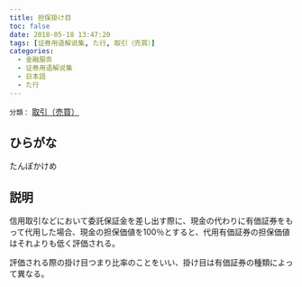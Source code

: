```yaml
---
title: 担保掛け目
toc: false
date: 2018-05-18 13:47:20
tags: [证券用语解说集, た行, 取引（売買）]
categories:
  - 金融服务
  - 证券用语解说集
  - 日本語
  - た行
---
```


`分類：` [取引（売買）](/tags/取引（売買）/)

## ひらがな

たんぽかけめ

## 説明

信用取引などにおいて委託保証金を差し出す際に、現金の代わりに有価証券をもって代用した場合、現金の担保価値を100％とすると、代用有価証券の担保価値はそれよりも低く評価される。

評価される際の掛け目つまり比率のことをいい、掛け目は有価証券の種類によって異なる。

